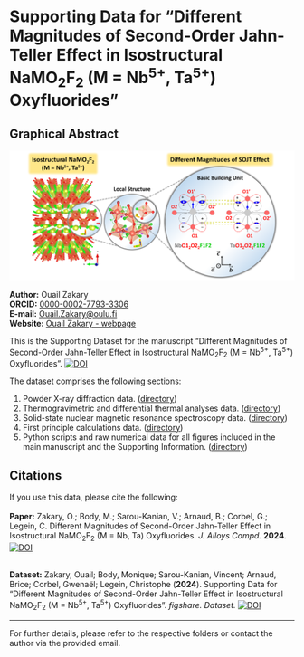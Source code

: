 # Supporting Data for “Different Magnitudes of Second-Order Jahn-Teller Effect in Isostructural NaMO<sub>2</sub>F<sub>2</sub> (M = Nb<sup>5+</sup>, Ta<sup>5+</sup>) Oxyfluorides”

## Graphical Abstract

![Graphical Abstract](./TOC_NaMO2F2.png)

**Author:** Ouail Zakary  
**ORCID:** [0000-0002-7793-3306](https://orcid.org/0000-0002-7793-3306)  
**E-mail:** [Ouail.Zakary@oulu.fi](mailto:Ouail.Zakary@oulu.fi)  
**Website:** [Ouail Zakary - webpage](https://cc.oulu.fi/~nmrwww/members/Ouail_Zakary.html)

This is the Supporting Dataset for the manuscript “Different Magnitudes of Second-Order Jahn-Teller Effect in Isostructural NaMO<sub>2</sub>F<sub>2</sub> (M = Nb<sup>5+</sup>, Ta<sup>5+</sup>) Oxyfluorides”.
[![DOI](https://img.shields.io/badge/DOI-10.1016%2Fj.jallcom.2024.177457-blue.svg)](https://doi.org/10.1016/j.jallcom.2024.177457)

The dataset comprises the following sections:

1. Powder X-ray diffraction data. ([directory](./powder_X-ray_diffraction/))
2. Thermogravimetric and differential thermal analyses data. ([directory](./TGA_DTA/))
3. Solid-state nuclear magnetic resonance spectroscopy data. ([directory](./ssNMR_spectra_exp_&_fit/))
4. First principle calculations data. ([directory](./first_principle_calculations/))
5. Python scripts and raw numerical data for all figures included in the main manuscript and the Supporting Information. ([directory](./figures/))

## Citations

If you use this data, please cite the following: \
\
**Paper:** Zakary, O.; Body, M.; Sarou-Kanian, V.; Arnaud, B.; Corbel, G.; Legein, C. Different Magnitudes of Second-Order Jahn-Teller Effect in Isostructural NaMO<sub>2</sub>F<sub>2</sub> (M = Nb, Ta) Oxyfluorides. *J. Alloys Compd.* **2024**.
[![DOI](https://img.shields.io/badge/DOI-10.1016%2Fj.jallcom.2024.177457-blue.svg)](https://doi.org/10.1016/j.jallcom.2024.177457)

\
**Dataset:** Zakary, Ouail; Body, Monique; Sarou-Kanian, Vincent; Arnaud, Brice; Corbel, Gwenaël; Legein, Christophe (**2024**). Supporting Data for “Different Magnitudes of Second-Order Jahn-Teller Effect in Isostructural NaMO<sub>2</sub>F<sub>2</sub> (M = Nb<sup>5+</sup>, Ta<sup>5+</sup>) Oxyfluorides”. *figshare. Dataset.*
[![DOI](https://img.shields.io/badge/DOI-10.6084%2Fm9.figshare.27105970.v1-blue.svg)](https://doi.org/10.6084/m9.figshare.27105970.v1)


---

For further details, please refer to the respective folders or contact the author via the provided email.
